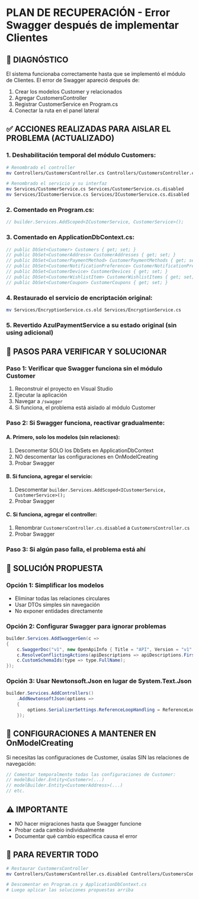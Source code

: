 # PLAN DE RECUPERACIÓN - Error Swagger después de implementar Clientes

## 🔴 DIAGNÓSTICO
El sistema funcionaba correctamente hasta que se implementó el módulo de Clientes. El error de Swagger apareció después de:
1. Crear los modelos Customer y relacionados
2. Agregar CustomersController
3. Registrar CustomerService en Program.cs
4. Conectar la ruta en el panel lateral

## ✅ ACCIONES REALIZADAS PARA AISLAR EL PROBLEMA (ACTUALIZADO)

### 1. Deshabilitación temporal del módulo Customers:
```bash
# Renombrado el controller
mv Controllers/CustomersController.cs Controllers/CustomersController.cs.disabled

# Renombrado el servicio y su interfaz
mv Services/CustomerService.cs Services/CustomerService.cs.disabled
mv Services/ICustomerService.cs Services/ICustomerService.cs.disabled
```

### 2. Comentado en Program.cs:
```csharp
// builder.Services.AddScoped<ICustomerService, CustomerService>();
```

### 3. Comentado en ApplicationDbContext.cs:
```csharp
// public DbSet<Customer> Customers { get; set; }
// public DbSet<CustomerAddress> CustomerAddresses { get; set; }
// public DbSet<CustomerPaymentMethod> CustomerPaymentMethods { get; set; }
// public DbSet<CustomerNotificationPreference> CustomerNotificationPreferences { get; set; }
// public DbSet<CustomerDevice> CustomerDevices { get; set; }
// public DbSet<CustomerWishlistItem> CustomerWishlistItems { get; set; }
// public DbSet<CustomerCoupon> CustomerCoupons { get; set; }
```

### 4. Restaurado el servicio de encriptación original:
```bash
mv Services/EncryptionService.cs.old Services/EncryptionService.cs
```

### 5. Revertido AzulPaymentService a su estado original (sin using adicional)

## 🔧 PASOS PARA VERIFICAR Y SOLUCIONAR

### Paso 1: Verificar que Swagger funciona sin el módulo Customer
1. Reconstruir el proyecto en Visual Studio
2. Ejecutar la aplicación
3. Navegar a `/swagger`
4. Si funciona, el problema está aislado al módulo Customer

### Paso 2: Si Swagger funciona, reactivar gradualmente:

#### A. Primero, solo los modelos (sin relaciones):
1. Descomentar SOLO los DbSets en ApplicationDbContext
2. NO descomentar las configuraciones en OnModelCreating
3. Probar Swagger

#### B. Si funciona, agregar el servicio:
1. Descomentar `builder.Services.AddScoped<ICustomerService, CustomerService>();`
2. Probar Swagger

#### C. Si funciona, agregar el controller:
1. Renombrar `CustomersController.cs.disabled` a `CustomersController.cs`
2. Probar Swagger

### Paso 3: Si algún paso falla, el problema está ahí

## 🎯 SOLUCIÓN PROPUESTA

### Opción 1: Simplificar los modelos
- Eliminar todas las relaciones circulares
- Usar DTOs simples sin navegación
- No exponer entidades directamente

### Opción 2: Configurar Swagger para ignorar problemas
```csharp
builder.Services.AddSwaggerGen(c =>
{
    c.SwaggerDoc("v1", new OpenApiInfo { Title = "API", Version = "v1" });
    c.ResolveConflictingActions(apiDescriptions => apiDescriptions.First());
    c.CustomSchemaIds(type => type.FullName);
});
```

### Opción 3: Usar Newtonsoft.Json en lugar de System.Text.Json
```csharp
builder.Services.AddControllers()
    .AddNewtonsoftJson(options =>
    {
        options.SerializerSettings.ReferenceLoopHandling = ReferenceLoopHandling.Ignore;
    });
```

## 📄 CONFIGURACIONES A MANTENER EN OnModelCreating

Si necesitas las configuraciones de Customer, úsalas SIN las relaciones de navegación:

```csharp
// Comentar temporalmente todas las configuraciones de Customer:
// modelBuilder.Entity<Customer>(...)
// modelBuilder.Entity<CustomerAddress>(...)
// etc.
```

## ⚠️ IMPORTANTE
- NO hacer migraciones hasta que Swagger funcione
- Probar cada cambio individualmente
- Documentar qué cambio especifica causa el error

## 🔄 PARA REVERTIR TODO
```bash
# Restaurar CustomersController
mv Controllers/CustomersController.cs.disabled Controllers/CustomersController.cs

# Descomentar en Program.cs y ApplicationDbContext.cs
# Luego aplicar las soluciones propuestas arriba
```
